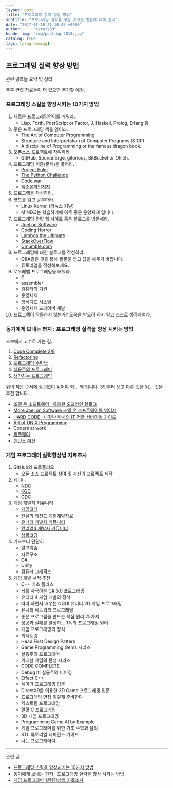 ```yaml
---
layout: post
title: "프로그래밍 실력 향상 방법"
subtitle: "프로그래밍 실력을 향상 시키는 방법에 대해 정리"
date: "2017-01-18 21:10:43 +0900"
author:     "karais89"
header-img: "img/post-bg-2015.jpg"
catalog: true
tags: [programming]
---
```


## 프로그래밍 실력 향상 방법

관련 링크들 요약 및 정리

추후 관련 자료들이 더 있으면 추가할 예정.

### 프로그래밍 스킬을 향상시키는 10가지 방법

1. 새로운 프로그래밍언어를 배워라.
	- Lisp, Forth, PostScript or Factor, J, Haskell, Prolog, Erlang 등
2. 좋은 프로그래밍 책을 읽어라.
	- The Art of Computer Programming
	- Structure and Interpretation of Computer Programs (SICP)
	- A discipline of Programming or the famous dragon book.
3. 오픈소스 프로젝트에 참여하라
	- GitHub, Sourceforge, gitorious, BitBucket or Ohloh.
4. 프로그래밍 퍼즐(문제)을 풀어라.
	- [Project Euler](http://euler.synap.co.kr/)
	- [The Python Challenge](http://www.pythonchallenge.com/)
	- [Code war](https://www.codewars.com/)
	- [백준온라인져지](https://www.acmicpc.net/)
5. 프로그램을 작성하라.
6. 코드를 읽고 공부하라.
	- Linux Kernel (리눅스 커널)
	- MINIX3는 학습하기에 아주 좋은 운영체제 입니다.
7. 프로그래밍 관련 웹 사이트 혹은 블로그를 방문해라.
	- [Joel on Software](https://www.joelonsoftware.com/)
	- [Coding Horror](http://www.codinghorror.com/blog/)
	- [Lambda the Ultimate](http://lambda-the-ultimate.org/)
	- [StackOverFlow](http://stackoverflow.com/)
	- [Umumble.com](http://umumble.com/)
8. 프로그래밍에 대한 블로그를 작성하라.
	- Q&A같은 것을 통해 질문을 받고 답을 해주기 바랍니다.
	- 튜토리얼을 작성해보세요.
9. 로우레벨 프로그래밍을 배워라.
	- C
	- assembler
	- 컴퓨터의 기원
	- 운영체제
	- 임베디드 시스템
	- 운영체제 드라이버 개발
10. 프로그램이 작동하지 않는가? 도움을 받으려 하지 말고 스스로 생각하여라.

### 동기에게 보내는 편지 : 프로그래밍 실력을 향상 시키는 방법

초보에서 고수로 가는 길.

1. [Code Complete 2/E](http://www.yes24.com/24/goods/1480040?scode=032&OzSrank=1)
2. [Refactoring](http://www.yes24.com/24/goods/7951038?scode=032&OzSrank=1)
3. [프로그래밍 수련법](http://www.yes24.com/24/goods/2833579?scode=032&OzSrank=1)
4. [실용주의 프로그래머](http://www.yes24.com/24/goods/12501565?scode=032&OzSrank=1)
5. [생각하는 프로그래밍](http://www.yes24.com/24/goods/11686227?scode=032&OzSrank=1)

위의 책은 순서에 상관없이 읽어야 되는 책 입니다. 3번부터 보고 다른 것을 읽는 것을 추천 합니다.

- [조엘 온 소프트웨어 : 유쾌한 오프라인 블로그](http://www.yes24.com/24/goods/1469763?scode=032&OzSrank=1)
- [More Joel on Software 조엘 온 소프트웨어를 넘어서](http://www.yes24.com/24/goods/3563799?scode=032&OzSrank=2)
- [HARD CODE : 나잘난 박사의 IT 정글 서바이벌 가이드](http://www.yes24.com/24/goods/3432834?scode=032&OzSrank=1)
- [Art of UNIX Programming](http://www.yes24.com/24/goods/1405887?scode=032&OzSrank=1)
- Coders at work
- [피플웨어](http://www.yes24.com/24/goods/13657193?scode=032&OzSrank=2)
- [맨먼스 미신](http://www.yes24.com/24/goods/16928943?scode=032&OzSrank=1)

### 게임 프로그래머 실력향상법 자료조사

1. GitHub와 포트폴리오
	- 오픈 소스 프로젝트 참여 및 자신의 프로젝트 제작
2. 세미나
	- [NDC](https://ndc.nexon.com/main)
	- [KGC](http://onoffmix.com/event/85232)
	- [GDC](http://www.gdconf.com/)
3. 게임 개발자 커뮤니티
	- [게임코디](http://www.gamecodi.com/)
	- [전설의 레전드 게임개발자료](https://www.facebook.com/groups/730799873611073/)
	- [유니티 개발자 커뮤니티](https://www.facebook.com/groups/unitykorea/)
	- [언리얼4 개발자 커뮤니티](https://www.facebook.com/groups/unreal4dev/)
	- [생활코딩](https://www.facebook.com/groups/codingeverybody/)
4. 기초부터 단단히
	- 알고리즘
	- 자료구조
	- C#
	- Unity
	- 컴퓨터 그래픽스
5. 게임 개발 서적 추천
	- C++ 기초 플러스
	- 뇌를 자극하는 C# 5.0 프로그래밍
	- 유티티 4 게임 개발의 정석
	- 따라 하면서 배우는 NGUI 유니티 2D 게임 프로그래밍
	- 유니티 네트워크 프로그래밍
	- 좋은 프로그램을 만드는 핵심 원리 25가지
	- 성공과 실패를 결정하는 1%의 프로그래밍 원리
	- 게임 프로그래밍의 정석
	- 리팩토링
	- Head First Design Pattern
	- Game Programming Gems 시리즈
	- 실용주의 프로그래머
	- 위대한 게임의 탄생 시리즈
	- CODE COMPLETE
	- Debug It! 실용주의 디버깅
	- Effect C++
	- 셰이더 프로그래밍 입문
	- DirectX9를 이용한 3D Game 프로그래밍 입문
	- 프로그래밍 면접 이렇게 준비한다
	- 익스트림 프로그래밍
	- 열혈 C 프로그래밍
	- 3D 게임 프로그래밍
	- Programming Game AI by Example
	- 게임 프로그래머를 위한 기초 수학과 물리
	- STL 튜토리얼 레퍼런스 가이드
	- 나는 프로그래머다.

----
관련 글

- [프로그래밍 스킬을 향상시키는 10가지 방법](http://iamyour.tistory.com/entry/%ED%94%84%EB%A1%9C%EA%B7%B8%EB%9E%98%EB%B0%8D%EC%8A%A4%ED%82%AC%EC%9D%84-%ED%96%A5%EC%83%81%EC%8B%9C%ED%82%A4%EB%8A%94-10%EA%B0%80%EC%A7%80-%EB%B0%A9%EB%B2%95)
- [동기에게 보내는 편지 : 프로그래밍 실력을 향상 시키는 방법](http://tasyblue.blogspot.kr/2015/03/blog-post.html)
- [게임 프로그래머 실력향상법 자료조사](http://www.slideshare.net/ddayinhwang9/ss-61262239)
